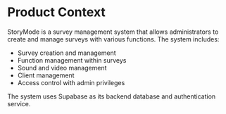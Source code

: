 # Product Context

StoryMode is a survey management system that allows administrators to create and manage surveys with various functions. The system includes:

- Survey creation and management
- Function management within surveys
- Sound and video management
- Client management
- Access control with admin privileges

The system uses Supabase as its backend database and authentication service.